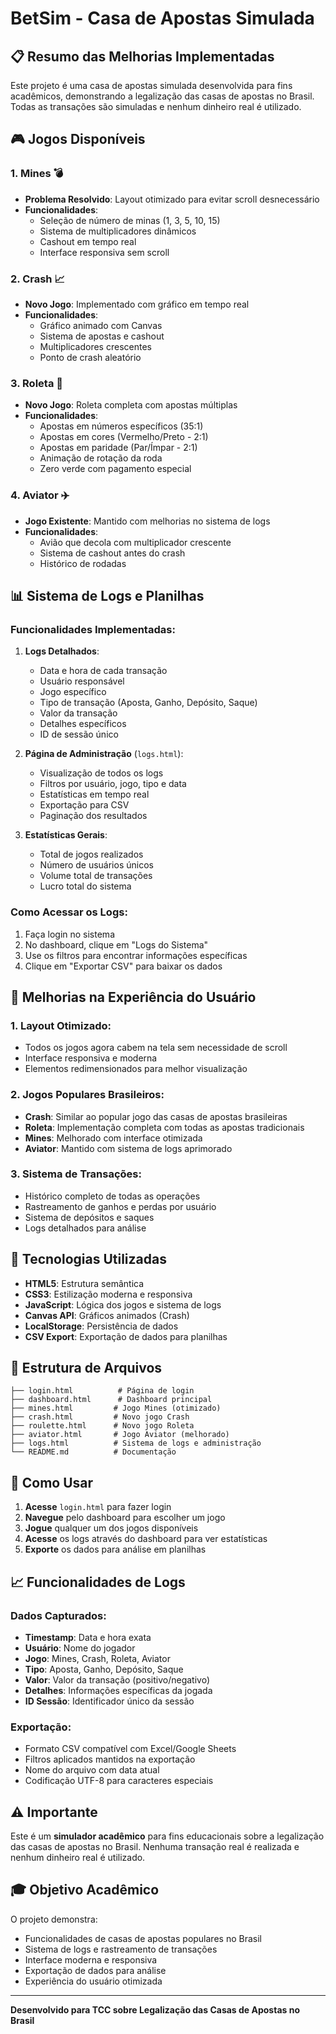 # BetSim - Casa de Apostas Simulada

## 📋 Resumo das Melhorias Implementadas

Este projeto é uma casa de apostas simulada desenvolvida para fins acadêmicos, demonstrando a legalização das casas de apostas no Brasil. Todas as transações são simuladas e nenhum dinheiro real é utilizado.

## 🎮 Jogos Disponíveis

### 1. **Mines** 💣
- **Problema Resolvido**: Layout otimizado para evitar scroll desnecessário
- **Funcionalidades**:
  - Seleção de número de minas (1, 3, 5, 10, 15)
  - Sistema de multiplicadores dinâmicos
  - Cashout em tempo real
  - Interface responsiva sem scroll

### 2. **Crash** 📈
- **Novo Jogo**: Implementado com gráfico em tempo real
- **Funcionalidades**:
  - Gráfico animado com Canvas
  - Sistema de apostas e cashout
  - Multiplicadores crescentes
  - Ponto de crash aleatório

### 3. **Roleta** 🎲
- **Novo Jogo**: Roleta completa com apostas múltiplas
- **Funcionalidades**:
  - Apostas em números específicos (35:1)
  - Apostas em cores (Vermelho/Preto - 2:1)
  - Apostas em paridade (Par/Ímpar - 2:1)
  - Animação de rotação da roda
  - Zero verde com pagamento especial

### 4. **Aviator** ✈️
- **Jogo Existente**: Mantido com melhorias no sistema de logs
- **Funcionalidades**:
  - Avião que decola com multiplicador crescente
  - Sistema de cashout antes do crash
  - Histórico de rodadas

## 📊 Sistema de Logs e Planilhas

### Funcionalidades Implementadas:

1. **Logs Detalhados**:
   - Data e hora de cada transação
   - Usuário responsável
   - Jogo específico
   - Tipo de transação (Aposta, Ganho, Depósito, Saque)
   - Valor da transação
   - Detalhes específicos
   - ID de sessão único

2. **Página de Administração** (`logs.html`):
   - Visualização de todos os logs
   - Filtros por usuário, jogo, tipo e data
   - Estatísticas em tempo real
   - Exportação para CSV
   - Paginação dos resultados

3. **Estatísticas Gerais**:
   - Total de jogos realizados
   - Número de usuários únicos
   - Volume total de transações
   - Lucro total do sistema

### Como Acessar os Logs:

1. Faça login no sistema
2. No dashboard, clique em "Logs do Sistema"
3. Use os filtros para encontrar informações específicas
4. Clique em "Exportar CSV" para baixar os dados

## 🎯 Melhorias na Experiência do Usuário

### 1. **Layout Otimizado**:
- Todos os jogos agora cabem na tela sem necessidade de scroll
- Interface responsiva e moderna
- Elementos redimensionados para melhor visualização

### 2. **Jogos Populares Brasileiros**:
- **Crash**: Similar ao popular jogo das casas de apostas brasileiras
- **Roleta**: Implementação completa com todas as apostas tradicionais
- **Mines**: Melhorado com interface otimizada
- **Aviator**: Mantido com sistema de logs aprimorado

### 3. **Sistema de Transações**:
- Histórico completo de todas as operações
- Rastreamento de ganhos e perdas por usuário
- Sistema de depósitos e saques
- Logs detalhados para análise

## 🔧 Tecnologias Utilizadas

- **HTML5**: Estrutura semântica
- **CSS3**: Estilização moderna e responsiva
- **JavaScript**: Lógica dos jogos e sistema de logs
- **Canvas API**: Gráficos animados (Crash)
- **LocalStorage**: Persistência de dados
- **CSV Export**: Exportação de dados para planilhas

## 📁 Estrutura de Arquivos

```
├── login.html          # Página de login
├── dashboard.html      # Dashboard principal
├── mines.html         # Jogo Mines (otimizado)
├── crash.html         # Novo jogo Crash
├── roulette.html      # Novo jogo Roleta
├── aviator.html       # Jogo Aviator (melhorado)
├── logs.html          # Sistema de logs e administração
└── README.md          # Documentação
```

## 🚀 Como Usar

1. **Acesse** `login.html` para fazer login
2. **Navegue** pelo dashboard para escolher um jogo
3. **Jogue** qualquer um dos jogos disponíveis
4. **Acesse** os logs através do dashboard para ver estatísticas
5. **Exporte** os dados para análise em planilhas

## 📈 Funcionalidades de Logs

### Dados Capturados:
- **Timestamp**: Data e hora exata
- **Usuário**: Nome do jogador
- **Jogo**: Mines, Crash, Roleta, Aviator
- **Tipo**: Aposta, Ganho, Depósito, Saque
- **Valor**: Valor da transação (positivo/negativo)
- **Detalhes**: Informações específicas da jogada
- **ID Sessão**: Identificador único da sessão

### Exportação:
- Formato CSV compatível com Excel/Google Sheets
- Filtros aplicados mantidos na exportação
- Nome do arquivo com data atual
- Codificação UTF-8 para caracteres especiais

## ⚠️ Importante

Este é um **simulador acadêmico** para fins educacionais sobre a legalização das casas de apostas no Brasil. Nenhuma transação real é realizada e nenhum dinheiro real é utilizado.

## 🎓 Objetivo Acadêmico

O projeto demonstra:
- Funcionalidades de casas de apostas populares no Brasil
- Sistema de logs e rastreamento de transações
- Interface moderna e responsiva
- Exportação de dados para análise
- Experiência do usuário otimizada

---

**Desenvolvido para TCC sobre Legalização das Casas de Apostas no Brasil**